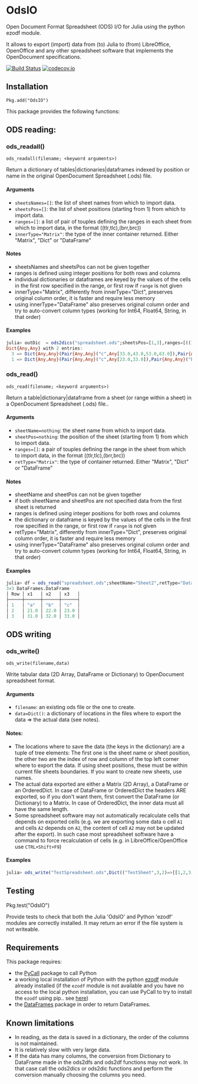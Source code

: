 # OdsIO

Open Document Format Spreadsheet (ODS) I/O for Julia using the python ezodf module.

It allows to export (import) data from (to) Julia to (from) LibreOffice, OpenOffice and any other spreadsheet software that implements the OpenDocument specifications.

[![Build Status](https://travis-ci.org/sylvaticus/OdsIO.jl.svg?branch=master)](https://travis-ci.org/sylvaticus/OdsIO.jl)
[![codecov.io](http://codecov.io/github/sylvaticus/OdsIO.jl/coverage.svg?branch=master)](http://codecov.io/github/sylvaticus/OdsIO.jl?branch=master)


## Installation
`Pkg.add("OdsIO")`

This package provides the following functions:

## ODS reading:

### ods_readall()

    ods_readall(filename; <keyword arguments>)

Return a dictionary of tables|dictionaries|dataframes indexed by position or name in the original OpenDocument Spreadsheet (.ods) file.

#### Arguments
* `sheetsNames=[]`: the list of sheet names from which to import data.
* `sheetsPos=[]`: the list of sheet positions (starting from 1) from which to import data.
* `ranges=[]`: a list of pair of touples defining the ranges in each sheet from which to import data, in the format ((tlr,tlc),(brr,brc))
* `innerType="Matrix"`: the type of the inner container returned. Either "Matrix", "Dict" or "DataFrame"

#### Notes
* sheetsNames and sheetsPos can not be given together
* ranges is defined using integer positions for both rows and columns
* individual dictionaries or dataframes are keyed by the values of the cells in the first row specified in the range, or first row if `range` is not given
* innerType="Matrix", differently from innerType="Dict", preserves original column order, it is faster and require less memory
* using innerType="DataFrame" also preserves original column order and try to auto-convert column types (working for Int64, Float64, String, in that order)

#### Examples
```julia
julia> outDic  = ods2dics("spreadsheet.ods";sheetsPos=[1,3],ranges=[((1,1),(3,3)),((2,2),(6,4))], innerType="Dict")
Dict{Any,Any} with 2 entries:
  3 => Dict{Any,Any}(Pair{Any,Any}("c",Any[33.0,43.0,53.0,63.0]),Pair{Any,Any}("b",Any[32.0,42.0,52.0,62.0]),Pair{Any,Any}("d",Any[34.0,44.0,54.…
  1 => Dict{Any,Any}(Pair{Any,Any}("c",Any[23.0,33.0]),Pair{Any,Any}("b",Any[22.0,32.0]),Pair{Any,Any}("a",Any[21.0,31.0]))
```

### ods_read()

    ods_read(filename; <keyword arguments>)

Return a  table|dictionary|dataframe from a sheet (or range within a sheet) in a OpenDocument Spreadsheet (.ods) file..

#### Arguments
* `sheetName=nothing`: the sheet name from which to import data.
* `sheetPos=nothing`: the position of the sheet (starting from 1) from which to import data.
* `ranges=[]`: a pair of touples defining the range in the sheet from which to import data, in the format ((tlr,tlc),(brr,brc))
* `retType="Matrix"`: the type of container returned. Either "Matrix", "Dict" or "DataFrame"

#### Notes
* sheetName and sheetPos can not be given together
* if both sheetName and sheetPos are not specified data from the first sheet is returned
* ranges is defined using integer positions for both rows and columns
* the dictionary or dataframe is keyed by the values of the cells in the first row specified in the range, or first row if `range` is not given
* retType="Matrix", differently from innerType="Dict", preserves original column order, it is faster and require less memory
* using innerType="DataFrame" also preserves original column order and try to auto-convert column types (working for Int64, Float64, String, in that order)

#### Examples
```julia
julia> df = ods_read("spreadsheet.ods";sheetName="Sheet2",retType="DataFrame")
3×3 DataFrames.DataFrame
│ Row │ x1   │ x2   │ x3   │
├─────┼──────┼──────┼──────┤
│ 1   │ "a"  │ "b"  │ "c"  │
│ 2   │ 21.0 │ 22.0 │ 23.0 │
│ 3   │ 31.0 │ 32.0 │ 33.0 │
```


## ODS writing

### ods_write()

    ods_write(filename,data)

Write tabular data (2D Array, DataFrame or Dictionary) to OpenDocument spreadsheet format.

#### Arguments
* `filename`:    an existing ods file or the one to create.
* `data=Dict()`: a dictionary of locations in the files where to export the data => the actual data (see notes).

#### Notes:
* The locations where to save the data (the keys in the dictionary) are a tuple of tree elements:
The first one is the sheet name or sheet position, the other two are the index of row and column of the top
left corner where to export the data.
If using sheet positions, these must be within current file sheets boundaries. If you want to create new sheets,
use names.
* The actual data exported are either a Matrix (2D Array), a DataFrame or an OrderedDict. In case of DataFrame or
OrderedDict the headers ARE exported, so if you don't want them, first convert the DataFrame (or Dictionary)
to a Matrix. In case of OrderedDict, the inner data must all have the same length.
* Some spreadsheet software may not automatically recalculate cells that depends on exported cells (e.g. we are exporting
some data o cell `A1` and cells `A2` depends on `A2`, the content of cell `A2` may not be updated after the export).
In such case most spreadsheet software have a command to force recalculation of cells (e.g. in LibreOffice/OpenOffice
use `CTRL+Shift+F9`)

#### Examples
```julia
julia> ods_write("TestSpreadsheet.ods",Dict(("TestSheet",3,2)=>[[1,2,3,4,5] [6,7,8,9,10]]))
```

## Testing

Pkg.test("OdsIO")

Provide tests to check that both the Julia 'OdsIO' and Python 'ezodf' modules are correctly installed. It may return an error if the file system is not writeable.


## Requirements

This package requires:
- the [PyCall](https://github.com/JuliaPy/PyCall.jl) package to call Python
- a working local installation of Python with the python [ezodf](https://github.com/T0ha/ezodf) module already installed (if the `ezodf` module is not available and you have no access to the local python installation, you can use PyCall to try to install the `ezodf` using pip.. see [here](https://gist.github.com/Luthaf/368a23981c8ec095c3eb))
- the [DataFrames](https://github.com/JuliaStats/DataFrames.jl) package in order to return DataFrames.

## Known limitations

* In reading, as the data is saved in a dictionary, the order of the columns is not maintained.
* It is relatively slow with very large data.
* If the data has many columns, the conversion from Dictionary to DataFrame made in the ods2dfs and ods2df functions may not work. In that case call the ods2dics or ods2dic functions and perform the conversion manually choosing the columns you need.
